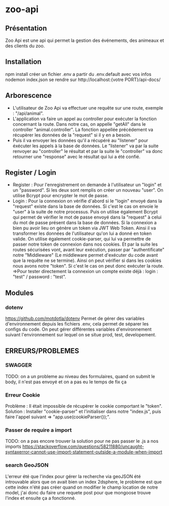 # zoo-api

## Présentation

Zoo Api est une api qui permet la gestion des événements, des animeaux et des clients du zoo.

## Installation

npm install
créer un fichier .env a partir du .env.default avec vos infos
nodemon index.json
se rendre sur http://localhost:{votre PORT}/api-docs/

## Arborescence
- L'utilisateur de Zoo Api va effectuer une requête sur une route, exemple : "/api/animal".
- L'application va faire un appel au controller pour exécuter la fonction concernant la route.
  Dans notre cas, on appelle "getAll" dans le controller "animal.controller".
  La fonction appellée précédement va récupèrer les données de la "request" si il y en a besoin.
- Puis il va envoyer les données qu'il a récupéré au "listener" pour éxécuter les appels à la base
  de données.
  Le "listener" va par la suite renvoyer au "controller" le résultat et par la suite le "controller" va donc retourner une "response" avec le résultat qui lui a été confié.
   

## Register / Login

-   Register :
    Pour l'enregistrement on demande à l'utilisateur un "login" et un "password".
    Si les deux sont remplis on créer un nouveau "user".
    On utilise Bcrypt pour encrypter le mot de passe.
-   Login :
    Pour la connexion on vérifie d'abord si le "login" envoyé dans la "request" existe dans la base de données. Si c'est le cas on envoie le "user" à la suite de notre processus.
    Puis on utilise également Bcrypt qui permet de vérifier le mot de passe envoyé dans la "request" à celui du mot de passe présent dans la base de données.
    Si la connexion a bien pu avoir lieu on génère un token via JWT Web Token. Ainsi il va transformer les données de l'utilisateur qu'on lui a donné en token valide.
    On utilise également cookie-parser, qui lui va permettre de passer notre token de connexion dans nos cookies.
    Et par la suite les routes sécurisées vont, avant leur exécution, passer par "authentificate" notre "Middleware" (Le middleware permet d'exécuter du code avant que la requête ne se termine).
    Ainsi on peut vérifier si dans les cookies nous avons notre "token". Si c'est le cas on peut donc exécuter la route.
    =>Pour tester directement la connexion un compte existe déjà : login : "test" / password : "test".

## Modules

### dotenv

https://github.com/motdotla/dotenv
Permet de gérer des variables d'environnement depuis les fichiers .env, cela permet de séparer les configs du code. On peut gérer différentes variables d'environnement suivant l'environnement sur lequel on se situe prod, test, developement.

## ERREURS/PROBLEMES

### SWAGGER

TODO: on a un probleme au niveau des formulaires, quand on submit le body, il n'est pas envoyé et on a pas eu le temps de fix ça

### Erreur Cookie

Problème : Il était impossible de récupérer le cookie comportant le "token".
Solution : Installer "cookie-parser" et l'initialiser dans notre "index.js", puis faire l'appel suivant => "app.use(cookieParser());".

### Passer de require a import

TODO: on a pas encore trouver la solution pour ne pas passer le .js a nos imports
https://stackoverflow.com/questions/58211880/uncaught-syntaxerror-cannot-use-import-statement-outside-a-module-when-import

### search GeoJSON

L'erreur été que l'index pour gérer la recherche via geoJSON été introuvable alors que on avait bien un index 2dsphere, le probleme est que cette index n'été pas créer quand on modifier le champ location de notre model, j'ai donc du faire une requete post pour que mongoose trouve l'index et ensuite ça a fonctionné.
